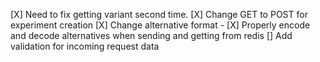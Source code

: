 [X] Need to fix getting variant second time.
[X] Change GET to POST for experiment creation
[X] Change alternative format
    - [X] Properly encode and decode alternatives when sending and getting from redis
[] Add validation for incoming request data